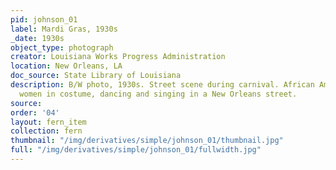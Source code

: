 ```yaml
---
pid: johnson_01
label: Mardi Gras, 1930s
_date: 1930s
object_type: photograph
creator: Louisiana Works Progress Administration
location: New Orleans, LA
doc_source: State Library of Louisiana
description: B/W photo, 1930s. Street scene during carnival. African Americans, predominently
  women in costume, dancing and singing in a New Orleans street.
source: 
order: '04'
layout: fern_item
collection: fern
thumbnail: "/img/derivatives/simple/johnson_01/thumbnail.jpg"
full: "/img/derivatives/simple/johnson_01/fullwidth.jpg"
---
```

